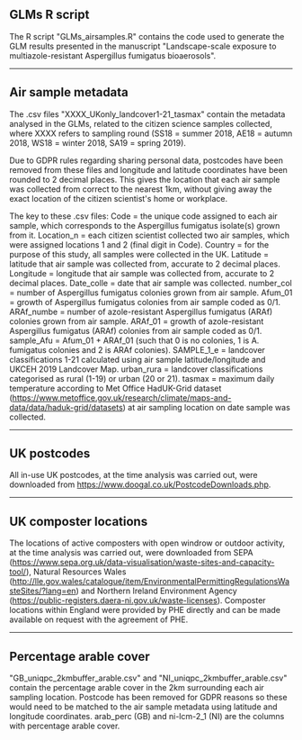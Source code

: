 ## GLMs R script
The R script "GLMs_airsamples.R" contains the code used to generate the GLM results presented in the manuscript "Landscape-scale exposure to multiazole-resistant Aspergillus fumigatus bioaerosols".

------------
## Air sample metadata
The .csv files "XXXX_UKonly_landcover1-21_tasmax" contain the metadata analysed in the GLMs, related to the citizen science samples collected, where XXXX refers to sampling round (SS18 = summer 2018, AE18 = autumn 2018, WS18 = winter 2018, SA19 = spring 2019).

Due to GDPR rules regarding sharing personal data, postcodes have been removed from these files and longitude and latitude coordinates have been rounded to 2 decimal places. This gives the location that each air sample was collected from correct to the nearest 1km, without giving away the exact location of the citizen scientist's home or workplace.

The key to these .csv files:
Code = the unique code assigned to each air sample, which corresponds to the Aspergillus fumigatus isolate(s) grown from it.
Location_n = each citizen scientist collected two air samples, which were assigned locations 1 and 2 (final digit in Code).
Country = for the purpose of this study, all samples were collected in the UK.
Latitude = latitude that air sample was collected from, accurate to 2 decimal places.
Longitude = longitude that air sample was collected from, accurate to 2 decimal places.
Date_colle = date that air sample was collected.
number_col = number of Aspergillus fumigatus colonies grown from air sample.
Afum_01 = growth of Aspergillus fumigatus colonies from air sample coded as 0/1.
ARAf_numbe = number of azole-resistant Aspergillus fumigatus (ARAf) colonies grown from air sample.
ARAf_01 = growth of azole-resistant Aspergillus fumigatus (ARAf) colonies from air sample coded as 0/1.
sample_Afu = Afum_01 + ARAf_01 (such that 0 is no colonies, 1 is A. fumigatus colonies and 2 is ARAf colonies).
SAMPLE_1_e = landcover classifications 1-21 calculated using air sample latitude/longitude and UKCEH 2019 Landcover Map.
urban_rura = landcover classifications categorised as rural (1-19) or urban (20 or 21).
tasmax = maximum daily temperature according to Met Office HadUK-Grid dataset (https://www.metoffice.gov.uk/research/climate/maps-and-data/data/haduk-grid/datasets) at air sampling location on date sample was collected.

-------------------------
## UK postcodes
All in-use UK postcodes, at the time analysis was carried out, were downloaded from https://www.doogal.co.uk/PostcodeDownloads.php.

-------------------------
## UK composter locations
The locations of active composters with open windrow or outdoor activity, at the time analysis was carried out, were downloaded from SEPA (https://www.sepa.org.uk/data-visualisation/waste-sites-and-capacity-tool/), Natural Resources Wales (http://lle.gov.wales/catalogue/item/EnvironmentalPermittingRegulationsWasteSites/?lang=en) and Northern Ireland Environment Agency (https://public-registers.daera-ni.gov.uk/waste-licenses). Composter locations within England were provided by PHE directly and can be made available on request with the agreement of PHE.

-------------------------
## Percentage arable cover
"GB_uniqpc_2kmbuffer_arable.csv" and "NI_uniqpc_2kmbuffer_arable.csv" contain the percentage arable cover in the 2km surrounding each air sampling location. Postcode has been removed for GDPR reasons so these would need to be matched to the air sample metadata using latitude and longitude coordinates. arab_perc (GB) and ni-lcm-2_1 (NI) are the columns with percentage arable cover.
